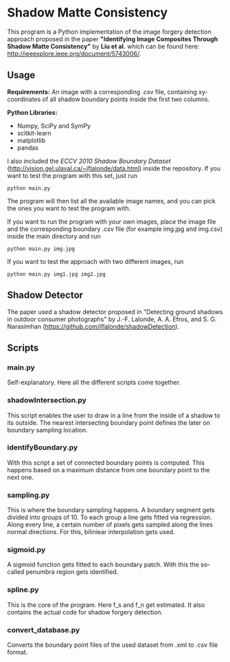 # Shadow Matte Consistency
This program is a Python implementation of the image forgery detection approach proposed in the paper 
**"Identifying Image Composites Through Shadow Matte Consistency"** by **Liu et al.** 
which can be found here: http://ieeexplore.ieee.org/document/5743006/.

## Usage
**Requirements:** An image with a corresponding .csv file, containing xy-coordinates of all shadow boundary points inside the first two columns.

**Python Libraries:**

 - Numpy, SciPy and SymPy
 -	scitkit-learn
 -	matplotlib
 -	pandas

I also included the *ECCV 2010 Shadow Boundary Dataset* (http://vision.gel.ulaval.ca/~jflalonde/data.html) inside the repository. If you want to test the program with this set, just run

    python main.py
 The program will then list all the available image names, and you can pick the ones you want to test the program with.

If you want to run the program with your own images, place the image file and the corresponding boundary .csv file (for example img.jpg and img.csv) inside the main directory and run

    python main.py img.jpg
 If you want to test the approach with two different images, run
 

    python main.py img1.jpg img2.jpg

## Shadow Detector
The paper used a shadow detector proposed in "Detecting ground shadows in outdoor consumer photographs" by J.-F. Lalonde, A. A. Efros, and S. G. Narasimhan (https://github.com/jflalonde/shadowDetection).

## Scripts
### main.<span></span>py
Self-explanatory. Here all the different scripts come together.
### shadowIntersection.<span></span>py
This script enables the user to draw in a line from the inside of a shadow to its outside. The nearest intersecting boundary point defines the later on boundary sampling location.
### identifyBoundary.<span></span>py
With this script a set of connected boundary points is computed. This happens based on a maximum distance from one boundary point to the next one.
### sampling.<span></span>py
This is where the boundary sampling happens. A boundary segment gets divided into groups of 10. To each group a line gets fitted via regression. Along every line, a certain number of pixels gets sampled along the lines normal directions. For this, biliniear interpolation gets used.
### sigmoid.<span></span>py
A sigmoid function gets fitted to each boundary patch. With this the so-called penumbra region gets identified.
### spline.<span></span>py
This is the core of the program. Here f_s and f_n get estimated. It also contains the actual code for shadow forgery detection.
### convert_database.<span></span>py
Converts the boundary point files of the used dataset from .xml to .csv file format.
